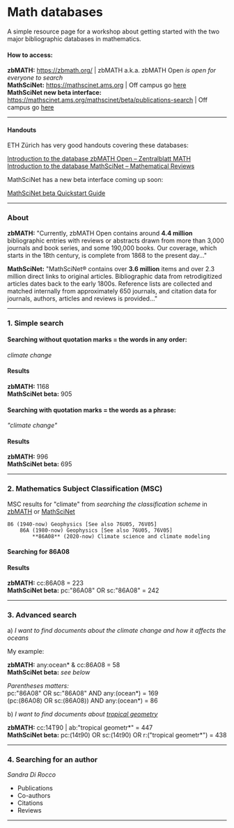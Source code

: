 # Math databases

A simple resource page for a workshop about getting started with the two major bibliographic databases in mathematics.

#### How to access:

**zbMATH:** https://zbmath.org/  | zbMATH a.k.a. zbMATH Open *is open for everyone to search*    
**MathSciNet:** https://mathscinet.ams.org   |   Off campus go [here](https://focus.lib.kth.se/login?URL=https://www.ams.org/mathscinet/)     
**MathSciNet new beta interface:** https://mathscinet.ams.org/mathscinet/beta/publications-search   |   Off campus go [here](https://focus.lib.kth.se/login?url=https://mathscinet.ams.org/mathscinet/beta/publications-search)

---

#### Handouts   

ETH Zürich has very good handouts covering these databases:    

[Introduction to the database zbMATH Open – Zentralblatt MATH](https://github.com/awandahl/math/blob/main/ETH_2022-03-11-ZentralblattMATH_Handout_EN.pdf)    
[Introduction to the database MathSciNet – Mathematical Reviews](https://github.com/awandahl/math/blob/main/ETH_2022-03-11-MathSciNet_Handout_EN.pdf)

MathSciNet has a new beta interface coming up soon:    

[MathSciNet beta Quickstart Guide](https://www.ams.org/publications/msn-quickstart-guide.pdf)

---
### About

**zbMATH:** "Currently, zbMATH Open contains around **4.4 million** bibliographic entries with reviews or abstracts drawn from more than 3,000 journals and book series, and some 190,000 books. Our coverage, which starts in the 18th century, is complete from 1868 to the present day..."    

**MathSciNet:** "MathSciNet® contains over **3.6 million** items and over 2.3 million direct links to original articles. Bibliographic data from retrodigitized articles dates back to the early 1800s. Reference lists are collected and matched internally from approximately 650 journals, and citation data for journals, authors, articles and reviews is provided..."    

---

### 1. Simple search  

#### Searching **without** quotation marks = the words in any order:    


*climate change*    

#### Results    
**zbMATH:** 1168    
**MathSciNet beta:** 905    

#### Searching **with** quotation marks = the words as a phrase:    

*"climate change"* 

#### Results
**zbMATH:** 996    
**MathSciNet beta:** 695    

---

### 2. Mathematics Subject Classification (MSC)
MSC results for "climate" from *searching the classification scheme* in [zbMATH](https://zbmath.org/classification/) or [MathSciNet](https://mathscinet-ams-org.focus.lib.kth.se/mathscinet/beta/msc-search)    

````
86 (1940-now) Geophysics [See also 76U05, 76V05]    
	86A (1980-now) Geophysics [See also 76U05, 76V05]    
		**86A08** (2020-now) Climate science and climate modeling    
````

#### Searching for 86A08    

#### Results
**zbMATH:** cc:86A08 = 223    
**MathSciNet beta:** pc:"86A08" OR sc:"86A08" = 242  

---
### 3. Advanced search    

a) *I want to find documents about the climate change and how it affects the oceans*        

My example:    

**zbMATH:**  any:ocean* & cc:86A08  = 58    
**MathSciNet beta:** *see below*

*Parentheses matters:*    
pc:"86A08" OR sc:"86A08" AND any:(ocean*) = 169    
(pc:(86A08) OR sc:(86A08)) AND any:(ocean*) = 86    
  

b) *I want to find documents about [tropical geometry](https://en.wikipedia.org/wiki/Tropical_geometry)*

**zbMATH:** cc:14T90 | ab:"tropical geometr*" = 447    
**MathSciNet beta:** pc:(14t90) OR sc:(14t90) OR r:("tropical geometr*") = 438

---
### 4. Searching for an author    

*Sandra Di Rocco*    
- Publications
- Co-authors
- Citations
- Reviews

---
 
